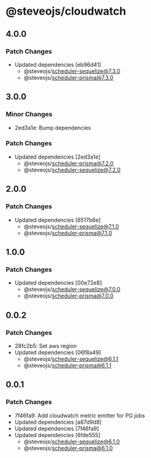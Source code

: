 # @steveojs/cloudwatch

## 4.0.0

### Patch Changes

- Updated dependencies [eb96d41]
  - @steveojs/scheduler-sequelize@7.3.0
  - @steveojs/scheduler-prisma@7.3.0

## 3.0.0

### Minor Changes

- 2ed3a1e: Bump dependencies

### Patch Changes

- Updated dependencies [2ed3a1e]
  - @steveojs/scheduler-prisma@7.2.0
  - @steveojs/scheduler-sequelize@7.2.0

## 2.0.0

### Patch Changes

- Updated dependencies [6517b6e]
  - @steveojs/scheduler-sequelize@7.1.0
  - @steveojs/scheduler-prisma@7.1.0

## 1.0.0

### Patch Changes

- Updated dependencies [00e72e8]
  - @steveojs/scheduler-sequelize@7.0.0
  - @steveojs/scheduler-prisma@7.0.0

## 0.0.2

### Patch Changes

- 28fc2b5: Set aws region
- Updated dependencies [06f8a49]
  - @steveojs/scheduler-sequelize@6.1.1
  - @steveojs/scheduler-prisma@6.1.1

## 0.0.1

### Patch Changes

- 7f46fa9: Add cloudwatch metric emitter for PG jobs
- Updated dependencies [a87d9d8]
- Updated dependencies [7f46fa9]
- Updated dependencies [6fde555]
  - @steveojs/scheduler-sequelize@6.1.0
  - @steveojs/scheduler-prisma@6.1.0
